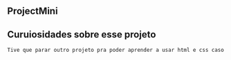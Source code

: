 ## ProjectMini

## Curuiosidades sobre esse projeto
``` bash
Tive que parar outro projeto pra poder aprender a usar html e css caso contrario o outro projeto não iria pra frente por isso estou aqui....
```

